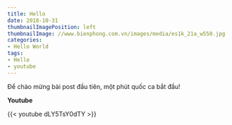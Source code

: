 ```yaml
---
title: Hello
date: 2018-10-31
thumbnailImagePosition: left
thumbnailImage: //www.bienphong.com.vn/images/media/es1k_21a_w550.jpg
categories:
- Hello World
tags:
- Hello
- youtube
---
```


Để chào mừng bài post đầu tiên, một phút quốc ca bắt đầu!
<!--more-->

**Youtube**

{{< youtube dLY5TsY0dTY >}}
